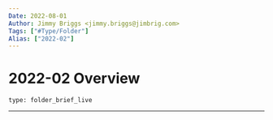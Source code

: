 ```yaml
---
Date: 2022-08-01
Author: Jimmy Briggs <jimmy.briggs@jimbrig.com>
Tags: ["#Type/Folder"]
Alias: ["2022-02"]
---
```


# 2022-02 Overview

 
```ccard
type: folder_brief_live
```
 

***
